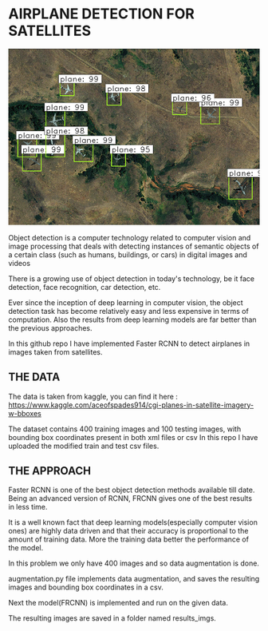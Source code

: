 # AIRPLANE DETECTION FOR SATELLITES

![](img1.png)

Object detection is a computer technology related to computer vision and image processing that deals with detecting instances of semantic objects of a certain class (such as humans, buildings, or cars) in digital images and videos

There is a growing use of object detection in today's technology, be it face detection, face recognition, car detection, etc.

Ever since the inception of deep learning in computer vision, the object detection task has become relatively easy and less expensive in terms of computation.
Also the results from deep learning models are far better than the previous approaches.

In this github repo I have implemented Faster RCNN to detect airplanes in images taken from satellites.

## THE DATA
The data is taken from kaggle, you can find it here : https://www.kaggle.com/aceofspades914/cgi-planes-in-satellite-imagery-w-bboxes

The dataset contains 400 training images and 100 testing images, with bounding box coordinates present in both xml files or csv
In this repo I have uploaded the modified train and test csv files.

## THE APPROACH

Faster RCNN is one of the best object detection methods available till date.
Being an advanced version of RCNN, FRCNN gives one of the best results in less time.

It is a well known fact that deep learning models(especially computer vision ones) are highly data driven and that their accuracy is proportional to the amount of training data.
More the training data better the performance of the model.

In this problem we only have 400 images and so data augmentation is done.

augmentation.py file implements data augmentation, and saves the resulting images and bounding box coordinates in a csv.

Next the model(FRCNN) is implemented and run on the given data.

The resulting images are saved in a folder named results_imgs.
